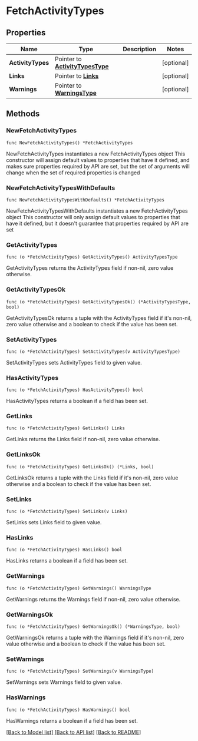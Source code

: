 # FetchActivityTypes

## Properties

Name | Type | Description | Notes
------------ | ------------- | ------------- | -------------
**ActivityTypes** | Pointer to [**ActivityTypesType**](ActivityTypesType.md) |  | [optional] 
**Links** | Pointer to [**Links**](Links.md) |  | [optional] 
**Warnings** | Pointer to [**WarningsType**](WarningsType.md) |  | [optional] 

## Methods

### NewFetchActivityTypes

`func NewFetchActivityTypes() *FetchActivityTypes`

NewFetchActivityTypes instantiates a new FetchActivityTypes object
This constructor will assign default values to properties that have it defined,
and makes sure properties required by API are set, but the set of arguments
will change when the set of required properties is changed

### NewFetchActivityTypesWithDefaults

`func NewFetchActivityTypesWithDefaults() *FetchActivityTypes`

NewFetchActivityTypesWithDefaults instantiates a new FetchActivityTypes object
This constructor will only assign default values to properties that have it defined,
but it doesn't guarantee that properties required by API are set

### GetActivityTypes

`func (o *FetchActivityTypes) GetActivityTypes() ActivityTypesType`

GetActivityTypes returns the ActivityTypes field if non-nil, zero value otherwise.

### GetActivityTypesOk

`func (o *FetchActivityTypes) GetActivityTypesOk() (*ActivityTypesType, bool)`

GetActivityTypesOk returns a tuple with the ActivityTypes field if it's non-nil, zero value otherwise
and a boolean to check if the value has been set.

### SetActivityTypes

`func (o *FetchActivityTypes) SetActivityTypes(v ActivityTypesType)`

SetActivityTypes sets ActivityTypes field to given value.

### HasActivityTypes

`func (o *FetchActivityTypes) HasActivityTypes() bool`

HasActivityTypes returns a boolean if a field has been set.

### GetLinks

`func (o *FetchActivityTypes) GetLinks() Links`

GetLinks returns the Links field if non-nil, zero value otherwise.

### GetLinksOk

`func (o *FetchActivityTypes) GetLinksOk() (*Links, bool)`

GetLinksOk returns a tuple with the Links field if it's non-nil, zero value otherwise
and a boolean to check if the value has been set.

### SetLinks

`func (o *FetchActivityTypes) SetLinks(v Links)`

SetLinks sets Links field to given value.

### HasLinks

`func (o *FetchActivityTypes) HasLinks() bool`

HasLinks returns a boolean if a field has been set.

### GetWarnings

`func (o *FetchActivityTypes) GetWarnings() WarningsType`

GetWarnings returns the Warnings field if non-nil, zero value otherwise.

### GetWarningsOk

`func (o *FetchActivityTypes) GetWarningsOk() (*WarningsType, bool)`

GetWarningsOk returns a tuple with the Warnings field if it's non-nil, zero value otherwise
and a boolean to check if the value has been set.

### SetWarnings

`func (o *FetchActivityTypes) SetWarnings(v WarningsType)`

SetWarnings sets Warnings field to given value.

### HasWarnings

`func (o *FetchActivityTypes) HasWarnings() bool`

HasWarnings returns a boolean if a field has been set.


[[Back to Model list]](../README.md#documentation-for-models) [[Back to API list]](../README.md#documentation-for-api-endpoints) [[Back to README]](../README.md)


